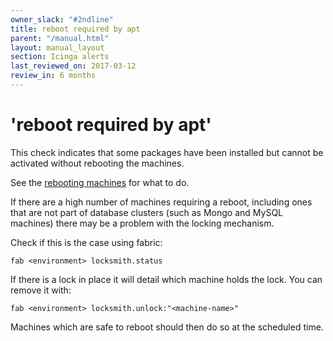 ```yaml
---
owner_slack: "#2ndline"
title: reboot required by apt
parent: "/manual.html"
layout: manual_layout
section: Icinga alerts
last_reviewed_on: 2017-03-12
review_in: 6 months
---
```


# 'reboot required by apt'

This check indicates that some packages have been installed but cannot
be activated without rebooting the machines.

See the [rebooting machines](/manual/rebooting-machines.html) for what to do.

If there are a high number of machines requiring a reboot, including
ones that are not part of database clusters (such as Mongo and MySQL
machines) there may be a problem with the locking mechanism.

Check if this is the case using fabric:

    fab <environment> locksmith.status

If there is a lock in place it will detail which machine holds the lock.
You can remove it with:

    fab <environment> locksmith.unlock:"<machine-name>"

Machines which are safe to reboot should then do so at the scheduled
time.
